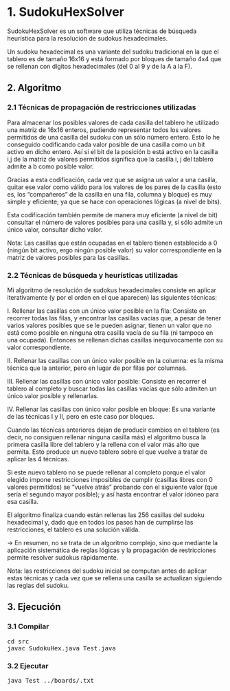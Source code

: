 # 1. SudokuHexSolver

SudokuHexSolver es un software que utiliza técnicas de búsqueda heurística para la resolución de sudokus hexadecimales.

Un sudoku hexadecimal es una variante del sudoku tradicional en la que el tablero es de tamaño 16x16 y está formado por bloques de tamaño 4x4 que se rellenan con dígitos hexadecimales (del 0 al 9 y de la A a la F).


## 2. Algoritmo

### 2.1  Técnicas de propagación de restricciones utilizadas

Para almacenar los posibles valores de cada casilla del tablero he utilizado una matriz de 16x16 enteros, pudiendo representar todos los valores permitidos de una casilla del sudoku con un sólo número entero. Esto lo he conseguido codificando cada valor posible de una casilla como un bit activo en dicho entero. Así si el bit de la posición b está activo en la casilla i,j de la matriz de valores permitidos significa que la casilla i, j del tablero admite a b como posible valor.

Gracias a esta codificación, cada vez que se asigna un valor a una casilla, quitar ese valor como válido para los valores de los pares de la casilla (esto es, los “compañeros” de la casilla en una fila, columna y bloque) es muy simple y eficiente; ya que se hace con operaciones lógicas (a nivel de bits).

Esta codificación también permite de manera muy eficiente (a nivel de bit) consultar el número de valores posibles para una casilla y, si sólo admite un único valor, consultar dicho valor.

Nota: Las casillas que están ocupadas en el tablero tienen establecido a 0 (ningún bit activo, ergo ningún posible valor) su valor correspondiente en la matriz de valores posibles para las casillas.

### 2.2 Técnicas de búsqueda y heurísticas utilizadas	

Mi algoritmo de resolución de sudokus hexadecimales consiste en aplicar iterativamente (y por el orden en el que aparecen) las siguientes técnicas:
	 
I. Rellenar las casillas con un único valor posible en la fila: Consiste en recorrer todas las filas, y encontrar las casillas vacías que, a pesar de tener varios valores posibles que se le pueden asignar, tienen un valor que no está como posible en ninguna otra casilla vacía de su fila (ni tampoco en una ocupada). Entonces se rellenan dichas casillas inequívocamente con su valor correspondiente.

II.  Rellenar las casillas con un único valor posible en la columna: es la misma técnica que la anterior, pero en lugar de por filas por columnas.

III.  Rellenar las casillas con único valor posible: Consiste en recorrer el tablero al completo y buscar todas las casillas vacías que sólo admiten un único valor posible y rellenarlas.

IV. Rellenar las casillas con único valor posible en bloque: Es una variante de las técnicas I y II, pero en este caso por bloques.

Cuando las técnicas anteriores dejan de producir cambios en el tablero (es decir, no consiguen rellenar ninguna casilla más) el algoritmo busca la primera casilla libre del tablero y la rellena con el valor más alto que permita. Esto produce un nuevo tablero sobre el que vuelve a tratar de aplicar las 4 técnicas.

Si este nuevo tablero no se puede rellenar al completo porque el valor elegido impone restricciones imposibles de cumplir (casillas libres con 0 valores permitidos) se “vuelve atrás” probando con el siguiente valor (que sería el segundo mayor posible); y así hasta encontrar el valor idóneo para esa casilla.

El algoritmo finaliza cuando están rellenas las 256 casillas del sudoku hexadecimal y, dado que en todos los pasos han de cumplirse las restricciones, el tablero es una solución válida.

→ En resumen, no se trata de un algoritmo complejo, sino que mediante la aplicación sistemática de reglas lógicas y la propagación de restricciones permite resolver sudokus rápidamente.

Nota: las restricciones del sudoku inicial se computan antes de aplicar estas técnicas y cada vez que se rellena una casilla se actualizan siguiendo las reglas del sudoku.

## 3. Ejecución

### 3.1 Compilar 

<pre>
cd src
javac SudokuHex.java Test.java
</pre>

### 3.2 Ejecutar

<pre>
java Test ../boards/<cualquiera>.txt
</pre>
